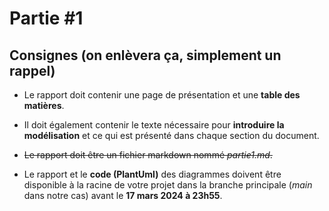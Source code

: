 # Partie \#1

## Consignes (on enlèvera ça, simplement un rappel)

- Le rapport doit contenir une page de présentation et une **table des matières**.

- Il doit également contenir le texte
  nécessaire pour **introduire la modélisation** et ce qui est présenté dans chaque section du document.

- ~~Le rapport doit être un fichier markdown nommé _partie1.md_.~~

- Le rapport et le **code (PlantUml)** des diagrammes
  doivent être disponible à la racine de votre projet dans la branche principale (_main_ dans notre cas) avant le **17 mars 2024 à 23h55**.
